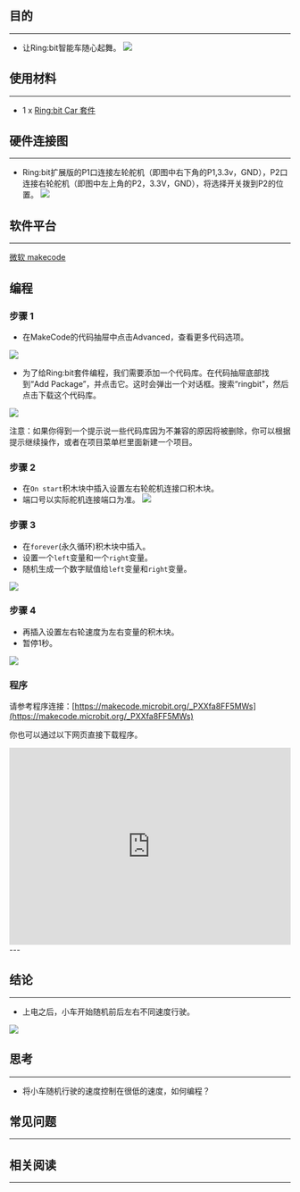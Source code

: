 ## 目的
---
- 让Ring:bit智能车随心起舞。
![](https://i.imgur.com/j6kX56N.jpg)
## 使用材料
---
- 1 x [Ring:bit Car 套件](https://www.elecfreaks.com/estore/elecfreaks-ring-bit.html)

## 硬件连接图
---
- Ring:bit扩展版的P1口连接左轮舵机（即图中右下角的P1,3.3v，GND），P2口连接右轮舵机（即图中左上角的P2，3.3V，GND），将选择开关拨到P2的位置。
![](https://i.imgur.com/MT6Y00d.png)

## 软件平台
---
[微软 makecode](https://makecode.microbit.org/#)

## 编程
### 步骤 1
- 在MakeCode的代码抽屉中点击Advanced，查看更多代码选项。

![](https://i.imgur.com/2qCyzQ7.png)

- 为了给Ring:bit套件编程，我们需要添加一个代码库。在代码抽屉底部找到“Add Package”，并点击它。这时会弹出一个对话框。搜索“ringbit"，然后点击下载这个代码库。

![](https://i.imgur.com/1Wq2Mov.jpg)

注意：如果你得到一个提示说一些代码库因为不兼容的原因将被删除，你可以根据提示继续操作，或者在项目菜单栏里面新建一个项目。

### 步骤 2

- 在`On start`积木块中插入设置左右轮舵机连接口积木块。
- 端口号以实际舵机连接端口为准。
![](https://i.imgur.com/igG5TVD.png)

### 步骤 3
- 在`forever`(永久循环)积木块中插入。
- 设置一个`left`变量和一个`right`变量。
- 随机生成一个数字赋值给`left`变量和`right`变量。

![](https://i.imgur.com/2PPYJ0T.png)

### 步骤 4

- 再插入设置左右轮速度为左右变量的积木块。
- 暂停1秒。

![](https://i.imgur.com/HSujBjF.png)


### 程序

请参考程序连接：[https://makecode.microbit.org/_PXXfa8FF5MWs](https://makecode.microbit.org/_PXXfa8FF5MWs)

你也可以通过以下网页直接下载程序。

<div style="position:relative;height:0;padding-bottom:70%;overflow:hidden;"><iframe style="position:absolute;top:0;left:0;width:100%;height:100%;" src="https://makecode.microbit.org/#pub:_PXXfa8FF5MWs" frameborder="0" sandbox="allow-popups allow-forms allow-scripts allow-same-origin"></iframe></div>  
---


## 结论
---
- 上电之后，小车开始随机前后左右不同速度行驶。


![](https://i.imgur.com/XAdHc64.gif)

## 思考
---
- 将小车随机行驶的速度控制在很低的速度，如何编程？

## 常见问题
---


## 相关阅读  
---

